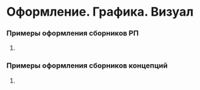 # Оформление. Графика. Визуал

### Примеры оформления сборников РП

1.

### Примеры оформления сборников концепций

1.

